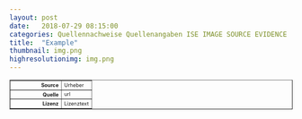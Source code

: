```yaml
---
layout: post
date:   2018-07-29 08:15:00
categories: Quellennachweise Quellenangaben ISE IMAGE SOURCE EVIDENCE
title:  "Example"
thumbnail: img.png 
highresolutionimg: img.png
---
```


<div class="entry-content">

<table style="font-size: xx-small" border="1" cellpadding="2">
<tbody>
<tr>
<th style="text-align: right" width="81"><strong>Source</strong></th>
<td>Urheber</td>
</tr>
<tr>
<th style="text-align: right" width="81"><strong>Quelle</strong></th>
<td>url</td>
</tr>
<tr>
<th style="text-align: right" width="81"><strong>Lizenz</strong></th>
<td>Lizenztext</td>
</tr>
</tbody>
</table>
<p>&nbsp;</p>

</div><!-- .entry-content -->
